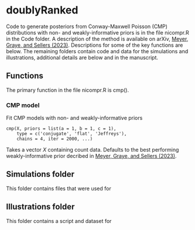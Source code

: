 # doublyRanked
 Code to generate posteriors from Conway-Maxwell Poisson (CMP) distributions with non- and weakly-informative priors is in the file nicompr.R in the Code folder. A description of the method is available on arXiv, [Meyer, Graye, and Sellers (2023)](). Descriptions for some of the key functions are below. The remaining folders contain code and data for the simulations and illustrations, additional details are below and in the manuscript.

## Functions
The primary function in the file nicompr.R is cmp().

 ### CMP model
 Fit CMP models with non- and weakly-informative priors
```
cmp(X, priors = list(a = 1, b = 1, c = 1),
    type = c('conjugate', 'flat', 'Jeffreys'),
    chains = 4, iter = 2000, ...)
```
Takes a vector $X$ containing count data. Defaults to the best performing weakly-informative prior decribed in [Meyer, Graye, and Sellers (2023)](). 

## Simulations folder
This folder contains files that were used for 

## Illustrations folder
This folder contains a script and dataset for 
